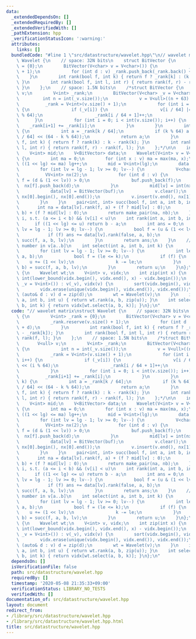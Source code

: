 ```yaml
---
data:
  _extendedDependsOn: []
  _extendedRequiredBy: []
  _extendedVerifiedWith: []
  _pathExtension: hpp
  _verificationStatusIcon: ':warning:'
  attributes:
    links: []
  bundledCode: "#line 1 \"src/datastructure/wavelet.hpp\"\n// wavelet matrix\nstruct\
    \ Wavelet {\n    // space: 32N bits\n    struct BitVector {\n        V<int> _rank\
    \ = {0};\n        BitVector(V<char> v = V<char>()) {\n            _rank.reserve(v.size()\
    \ + 1);\n            for (int d : v) _rank.push_back(_rank.back() + d);\n    \
    \    }\n        int rank(bool f, int k) { return f ? _rank[k] : (k - _rank[k]);\
    \ }\n        int rank(bool f, int l, int r) { return rank(f, r) - rank(f, l);\
    \ }\n    };\n    // space: 1.5N bits\n    /*struct BitVector {\n        V<ull>\
    \ v;\n        V<int> _rank;\n        BitVector(V<char> _v = V<char>()) {\n   \
    \         int n = int(_v.size());\n            v = V<ull>((n + 63) / 64);\n  \
    \          _rank = V<int>(v.size() + 1);\n            for (int i = 0; i < n; i++)\
    \ {\n                if (_v[i]) {\n                    v[i / 64] |= 1ULL << (i\
    \ % 64);\n                    _rank[i / 64 + 1]++;\n                }\n      \
    \      }\n            for (int i = 0; i < int(v.size()); i++) {\n            \
    \    _rank[i+1] += _rank[i];\n            }\n        }\n        int rank(int k)\
    \ {\n            int a = _rank[k / 64];\n            if (k % 64) a += __builtin_popcountll(v[k\
    \ / 64] << (64 - k % 64));\n            return a;\n        }\n        int rank(bool\
    \ f, int k) { return f ? rank(k) : k - rank(k); }\n        int rank(bool f, int\
    \ l, int r) { return rank(f, r) - rank(f, l); }\n    };*/\n\n    int n, lg = 1;\n\
    \    V<int> mid;\n    V<BitVector> data;\n    Wavelet(V<int> v = V<int>()) : n(int(v.size()))\
    \ {\n        int ma = 0;\n        for (int x : v) ma = max(ma, x);\n        while\
    \ ((1 << lg) <= ma) lg++;\n        mid = V<int>(lg);\n        data = V<BitVector>(lg);\n\
    \        for (int lv = lg - 1; lv >= 0; lv--) {\n            V<char> buf;\n  \
    \          VV<int> nx(2);\n            for (int d : v) {\n                bool\
    \ f = (d & (1 << lv)) > 0;\n                buf.push_back(f);\n              \
    \  nx[f].push_back(d);\n            }\n            mid[lv] = int(nx[0].size());\n\
    \            data[lv] = BitVector(buf);\n            v.clear();\n            v.insert(v.end(),\
    \ nx[0].begin(), nx[0].end());\n            v.insert(v.end(), nx[1].begin(), nx[1].end());\n\
    \        }\n    }\n    pair<int, int> succ(bool f, int a, int b, int lv) {\n \
    \       int na = data[lv].rank(f, a) + (f ? mid[lv] : 0);\n        int nb = data[lv].rank(f,\
    \ b) + (f ? mid[lv] : 0);\n        return make_pair(na, nb);\n    }\n    // count\
    \ i, s.t. (a <= i < b) && (v[i] < u)\n    int rank(int a, int b, int u) {\n  \
    \      if ((1 << lg) <= u) return b - a;\n        int ans = 0;\n        for (int\
    \ lv = lg - 1; lv >= 0; lv--) {\n            bool f = (u & (1 << lv)) > 0;\n \
    \           if (f) ans += data[lv].rank(false, a, b);\n            tie(a, b) =\
    \ succ(f, a, b, lv);\n        }\n        return ans;\n    }\n    // k-th(0-indexed!)\
    \ number in v[a..b]\n    int select(int a, int b, int k) {\n        int u = 0;\n\
    \        for (int lv = lg - 1; lv >= 0; lv--) {\n            int le = data[lv].rank(false,\
    \ a, b);\n            bool f = (le <= k);\n            if (f) {\n            \
    \    u += (1 << lv);\n                k -= le;\n            }\n            tie(a,\
    \ b) = succ(f, a, b, lv);\n        }\n        return u;\n    }\n};\n\nstruct CompressWavelet\
    \ {\n    Wavelet wt;\n    V<int> v, vidx;\n    int zip(int x) {\n        return\
    \ int(lower_bound(vidx.begin(), vidx.end(), x) - vidx.begin());\n    }\n    CompressWavelet(V<int>\
    \ _v = V<int>()) : v(_v), vidx(v) {\n        sort(vidx.begin(), vidx.end());\n\
    \        vidx.erase(unique(vidx.begin(), vidx.end()), vidx.end());\n        for\
    \ (auto& d : v) d = zip(d);\n        wt = Wavelet(v);\n    }\n    int rank(int\
    \ a, int b, int u) { return wt.rank(a, b, zip(u)); }\n    int select(int a, int\
    \ b, int k) { return vidx[wt.select(a, b, k)]; }\n};\n"
  code: "// wavelet matrix\nstruct Wavelet {\n    // space: 32N bits\n    struct BitVector\
    \ {\n        V<int> _rank = {0};\n        BitVector(V<char> v = V<char>()) {\n\
    \            _rank.reserve(v.size() + 1);\n            for (int d : v) _rank.push_back(_rank.back()\
    \ + d);\n        }\n        int rank(bool f, int k) { return f ? _rank[k] : (k\
    \ - _rank[k]); }\n        int rank(bool f, int l, int r) { return rank(f, r) -\
    \ rank(f, l); }\n    };\n    // space: 1.5N bits\n    /*struct BitVector {\n \
    \       V<ull> v;\n        V<int> _rank;\n        BitVector(V<char> _v = V<char>())\
    \ {\n            int n = int(_v.size());\n            v = V<ull>((n + 63) / 64);\n\
    \            _rank = V<int>(v.size() + 1);\n            for (int i = 0; i < n;\
    \ i++) {\n                if (_v[i]) {\n                    v[i / 64] |= 1ULL\
    \ << (i % 64);\n                    _rank[i / 64 + 1]++;\n                }\n\
    \            }\n            for (int i = 0; i < int(v.size()); i++) {\n      \
    \          _rank[i+1] += _rank[i];\n            }\n        }\n        int rank(int\
    \ k) {\n            int a = _rank[k / 64];\n            if (k % 64) a += __builtin_popcountll(v[k\
    \ / 64] << (64 - k % 64));\n            return a;\n        }\n        int rank(bool\
    \ f, int k) { return f ? rank(k) : k - rank(k); }\n        int rank(bool f, int\
    \ l, int r) { return rank(f, r) - rank(f, l); }\n    };*/\n\n    int n, lg = 1;\n\
    \    V<int> mid;\n    V<BitVector> data;\n    Wavelet(V<int> v = V<int>()) : n(int(v.size()))\
    \ {\n        int ma = 0;\n        for (int x : v) ma = max(ma, x);\n        while\
    \ ((1 << lg) <= ma) lg++;\n        mid = V<int>(lg);\n        data = V<BitVector>(lg);\n\
    \        for (int lv = lg - 1; lv >= 0; lv--) {\n            V<char> buf;\n  \
    \          VV<int> nx(2);\n            for (int d : v) {\n                bool\
    \ f = (d & (1 << lv)) > 0;\n                buf.push_back(f);\n              \
    \  nx[f].push_back(d);\n            }\n            mid[lv] = int(nx[0].size());\n\
    \            data[lv] = BitVector(buf);\n            v.clear();\n            v.insert(v.end(),\
    \ nx[0].begin(), nx[0].end());\n            v.insert(v.end(), nx[1].begin(), nx[1].end());\n\
    \        }\n    }\n    pair<int, int> succ(bool f, int a, int b, int lv) {\n \
    \       int na = data[lv].rank(f, a) + (f ? mid[lv] : 0);\n        int nb = data[lv].rank(f,\
    \ b) + (f ? mid[lv] : 0);\n        return make_pair(na, nb);\n    }\n    // count\
    \ i, s.t. (a <= i < b) && (v[i] < u)\n    int rank(int a, int b, int u) {\n  \
    \      if ((1 << lg) <= u) return b - a;\n        int ans = 0;\n        for (int\
    \ lv = lg - 1; lv >= 0; lv--) {\n            bool f = (u & (1 << lv)) > 0;\n \
    \           if (f) ans += data[lv].rank(false, a, b);\n            tie(a, b) =\
    \ succ(f, a, b, lv);\n        }\n        return ans;\n    }\n    // k-th(0-indexed!)\
    \ number in v[a..b]\n    int select(int a, int b, int k) {\n        int u = 0;\n\
    \        for (int lv = lg - 1; lv >= 0; lv--) {\n            int le = data[lv].rank(false,\
    \ a, b);\n            bool f = (le <= k);\n            if (f) {\n            \
    \    u += (1 << lv);\n                k -= le;\n            }\n            tie(a,\
    \ b) = succ(f, a, b, lv);\n        }\n        return u;\n    }\n};\n\nstruct CompressWavelet\
    \ {\n    Wavelet wt;\n    V<int> v, vidx;\n    int zip(int x) {\n        return\
    \ int(lower_bound(vidx.begin(), vidx.end(), x) - vidx.begin());\n    }\n    CompressWavelet(V<int>\
    \ _v = V<int>()) : v(_v), vidx(v) {\n        sort(vidx.begin(), vidx.end());\n\
    \        vidx.erase(unique(vidx.begin(), vidx.end()), vidx.end());\n        for\
    \ (auto& d : v) d = zip(d);\n        wt = Wavelet(v);\n    }\n    int rank(int\
    \ a, int b, int u) { return wt.rank(a, b, zip(u)); }\n    int select(int a, int\
    \ b, int k) { return vidx[wt.select(a, b, k)]; }\n};\n"
  dependsOn: []
  isVerificationFile: false
  path: src/datastructure/wavelet.hpp
  requiredBy: []
  timestamp: '2020-05-08 21:35:33+09:00'
  verificationStatus: LIBRARY_NO_TESTS
  verifiedWith: []
documentation_of: src/datastructure/wavelet.hpp
layout: document
redirect_from:
- /library/src/datastructure/wavelet.hpp
- /library/src/datastructure/wavelet.hpp.html
title: src/datastructure/wavelet.hpp
---
```

